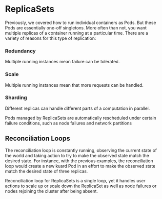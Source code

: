 # ReplicaSets

Previously, we covered how to run individual containers as Pods. But these Pods are essentially one-off singletons. More often than not, you want multiple replicas of a
container running at a particular time. There are a variety of reasons for this type of replication:

### Redundancy
Multiple running instances mean failure can be tolerated.
### Scale
Multiple running instances mean that more requests can be handled.
### Sharding
Different replicas can handle different parts of a computation in parallel.

Pods managed by ReplicaSets are automatically rescheduled under certain failure conditions, such as node failures and network partitions

## Reconciliation Loops

The reconciliation loop is constantly running, observing the current state of the world and taking action to try to make the observed state match the desired state. For
instance, with the previous examples, the reconciliation loop would create a new kuard Pod in an effort to make the observed state match the desired state of three
replicas.

Reconciliation loop for ReplicaSets is a single loop, yet it handles user actions to scale up or scale down the ReplicaSet as well as node failures or nodes rejoining the cluster after being absent.
